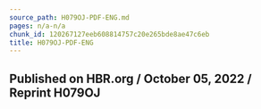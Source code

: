 ```yaml
---
source_path: H079OJ-PDF-ENG.md
pages: n/a-n/a
chunk_id: 120267127eeb608814757c20e265bde8ae47c6eb
title: H079OJ-PDF-ENG
---
```

## Published on HBR.org / October 05, 2022 / Reprint H079OJ
